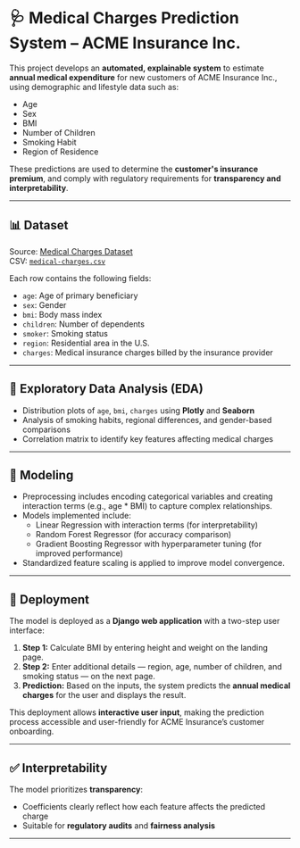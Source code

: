 # 🩺 Medical Charges Prediction System – ACME Insurance Inc.

This project develops an **automated, explainable system** to estimate **annual medical expenditure** for new customers of ACME Insurance Inc., using demographic and lifestyle data such as:

- Age
- Sex
- BMI
- Number of Children
- Smoking Habit
- Region of Residence

These predictions are used to determine the **customer's insurance premium**, and comply with regulatory requirements for **transparency and interpretability**.

---

## 📊 Dataset

Source: [Medical Charges Dataset](https://github.com/stedy/Machine-Learning-with-R-datasets)  
CSV: [`medical-charges.csv`](https://raw.githubusercontent.com/JovianML/opendatasets/master/data/medical-charges.csv)

Each row contains the following fields:
- `age`: Age of primary beneficiary
- `sex`: Gender
- `bmi`: Body mass index
- `children`: Number of dependents
- `smoker`: Smoking status
- `region`: Residential area in the U.S.
- `charges`: Medical insurance charges billed by the insurance provider

---

## 🧪 Exploratory Data Analysis (EDA)

- Distribution plots of `age`, `bmi`, `charges` using **Plotly** and **Seaborn**
- Analysis of smoking habits, regional differences, and gender-based comparisons
- Correlation matrix to identify key features affecting medical charges

---

## 🧠 Modeling

- Preprocessing includes encoding categorical variables and creating interaction terms (e.g., age * BMI) to capture complex relationships.
- Models implemented include:
  - Linear Regression with interaction terms (for interpretability)
  - Random Forest Regressor (for accuracy comparison)
  - Gradient Boosting Regressor with hyperparameter tuning (for improved performance)
- Standardized feature scaling is applied to improve model convergence.
---

## 🚀 Deployment

The model is deployed as a **Django web application** with a two-step user interface:

1. **Step 1:** Calculate BMI by entering height and weight on the landing page.  
2. **Step 2:** Enter additional details — region, age, number of children, and smoking status — on the next page.  
3. **Prediction:** Based on the inputs, the system predicts the **annual medical charges** for the user and displays the result.

This deployment allows **interactive user input**, making the prediction process accessible and user-friendly for ACME Insurance’s customer onboarding.

---

## ✅ Interpretability

The model prioritizes **transparency**:
- Coefficients clearly reflect how each feature affects the predicted charge
- Suitable for **regulatory audits** and **fairness analysis**

---



